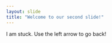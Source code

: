 ```yaml
---
layout: slide
title: "Welcome to our second slide!"
---
```

I am stuck.
Use the left arrow to go back!
